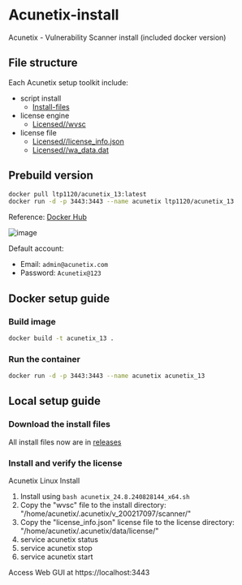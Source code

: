 # Acunetix-install

Acunetix - Vulnerability Scanner install (included docker version)

## File structure

Each Acunetix setup toolkit include:
+ script install
  - [Install-files](https://github.com/lucthienphong1120/Acunetix-install/releases)
+ license engine
  - [Licensed/<version>/wvsc](./Licensed)
+ license file
  - [Licensed/<version>/license_info.json](./Licensed)
  - [Licensed/<version>/wa_data.dat](./Licensed)

## Prebuild version

```sh
docker pull ltp1120/acunetix_13:latest
docker run -d -p 3443:3443 --name acunetix ltp1120/acunetix_13
```

Reference: [Docker Hub](https://hub.docker.com/r/ltp1120/acunetix_13)

![image](https://github.com/user-attachments/assets/b02ea690-6d53-411f-aae2-6c901e6a7d1f)

Default account:
+ Email: `admin@acunetix.com`
+ Password: `Acunetix@123`

## Docker setup guide

### Build image

```sh
docker build -t acunetix_13 .
```

### Run the container

```sh
docker run -d -p 3443:3443 --name acunetix acunetix_13
```

## Local setup guide

### Download the install files

All install files now are in [releases](https://github.com/lucthienphong1120/Acunetix-install/releases)

### Install and verify the license

Acunetix Linux Install
1. Install using `bash acunetix_24.8.240828144_x64.sh`
2. Copy the "wvsc" file to the install directory: "/home/acunetix/.acunetix/v_200217097/scanner/"
3. Copy the "license_info.json" license file to the license directory: "/home/acunetix/.acunetix/data/license/"
4. service acunetix status
5. service acunetix stop
6. service acunetix start

Access Web GUI at https://localhost:3443
